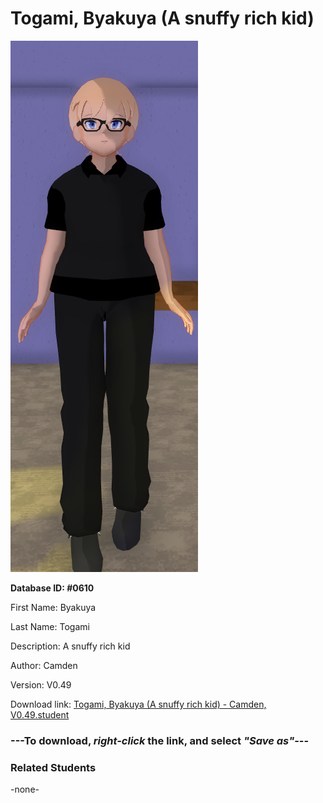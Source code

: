 # Togami, Byakuya (A snuffy rich kid)

<img src="../../Files/Images/Togami, Byakuya (A snuffy rich kid).png" title="Togami, Byakuya (A snuffy rich kid) - Camden, V0.49">

**Database ID: #0610**

First Name: Byakuya

Last Name: Togami

Description: A snuffy rich kid

Author: Camden

Version: V0.49

Download link: <a href="https://raw.githubusercontent.com/Arbiter1223/Daigaku-Gurashi-Custom-Students/master/Files/Student%20Files/Togami%2C%20Byakuya%20(A%20snuffy%20rich%20kid)%20-%20Camden%2C%20V0.49.student">Togami, Byakuya (A snuffy rich kid) - Camden, V0.49.student</a>

### ---**To download, _right-click_ the link, and select _"Save as"_**---

### Related Students

-none-
